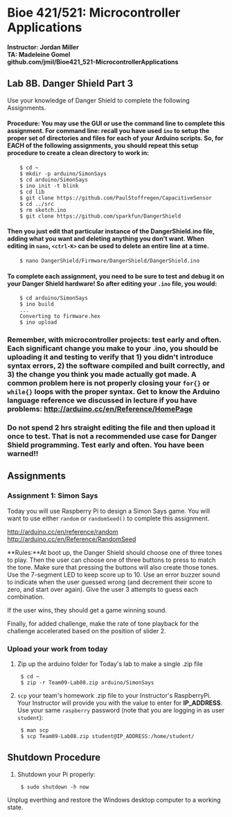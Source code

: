 # Bioe 421/521: Microcontroller Applications
#### Instructor: Jordan Miller<br>TA: Madeleine Gomel<br>github.com/jmil/Bioe421_521-MicrocontrollerApplications


## Lab 8B. Danger Shield Part 3

Use your knowledge of Danger Shield to complete the following Assignments.


#### Procedure: You may use the GUI or use the command line to complete this assignment. For command line: recall you have used `ino` to setup the proper set of directories and files for each of your Arduino scripts. So, for EACH of the following assignments, you should repeat this setup procedure to create a clean directory to work in:

		$ cd ~
		$ mkdir -p arduino/SimonSays
		$ cd arduino/SimonSays
		$ ino init -t blink
		$ cd lib
		$ git clone https://github.com/PaulStoffregen/CapacitiveSensor
		$ cd ../src
		$ rm sketch.ino
		$ git clone https://github.com/sparkfun/DangerShield
		
#### Then	you just edit that particular instance of the DangerShield.ino file, adding what you want and deleting anything you don't want. When editing in `nano`, **`<ctrl-K>`** can be used to delete an entire line at a time.

		$ nano DangerShield/Firmware/DangerShield/DangerShield.ino

#### To complete each assignment, you need to be sure to test and debug it on your Danger Shield hardware! So after editing your `.ino` file, you would:
		
		$ cd arduino/SimonSays
		$ ino build
		...
		Converting to firmware.hex
		$ ino upload

### Remember, with microcontroller projects: test early and often. Each significant change you make to your .ino, you should be uploading it and testing to verify that 1) you didn't introduce syntax errors, 2) the software compiled and built correctly, and 3) the change you think you made actually got made. A common problem here is not properly closing your `for{}` or `while{}` loops with the proper syntax. Get to know the Arduino language reference we discussed in lecture if you have problems: http://arduino.cc/en/Reference/HomePage

### Do not spend 2 hrs straight editing the file and then upload it once to test. That is not a recommended use case for Danger Shield programming. Test early and often. You have been warned!!


## Assignments

### Assignment 1: Simon Says

Today you will use Raspberry Pi to design a Simon Says game. You will want to use either `random` or `randomSeed()` to complete this assignment.

http://arduino.cc/en/reference/random
http://arduino.cc/en/Reference/RandomSeed

**Rules:**At boot up, the Danger Shield should choose one of three tones to play. Then the user can choose one of three buttons to press to match the tone. Make sure that pressing the buttons will also create those tones. Use the 7-segment LED to keep score up to 10. Use an error buzzer sound to indicate when the user guessed wrong (and decrement their score to zero, and start over again). Give the user 3 attempts to guess each combination.

If the user wins, they should get a game winning sound.

Finally, for added challenge, make the rate of tone playback for the challenge accelerated based on the position of slider 2.




### Upload your work from today

1. Zip up the arduino folder for Today's lab to make a single .zip file

		$ cd ~
		$ zip -r Team09-Lab08.zip arduino/SimonSays

1. `scp` your team's homework .zip file to your Instructor's RaspberryPi. Your Instructor will provide you with the value to enter for **IP_ADDRESS**. Use your same `raspberry` password (note that you are logging in as user `student`):

		$ man scp
		$ scp Team09-Lab08.zip student@IP_ADDRESS:/home/student/





## Shutdown Procedure

1. Shutdown your Pi properly:

		$ sudo shutdown -h now

 Unplug everthing and restore the Windows desktop computer to a working state.
